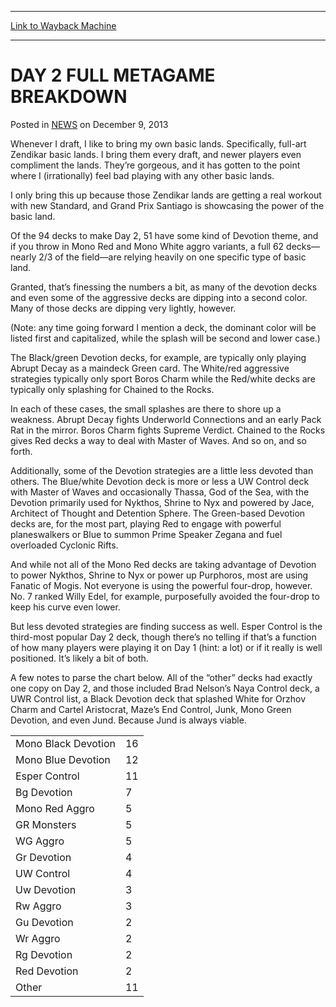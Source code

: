 
---
[Link to Wayback Machine](https://web.archive.org/web/20211209024237/https://magic.wizards.com/en/articles/archive/day-2-full-metagame-breakdown-2013-12-09)

[_metadata_:description]:- "Whenever I draft, I like to bring my own basic lands. Specifically, full-art Zendikar basic lands. I bring them every draft, and newer players even compliment the lands. They’re gorgeous, and it has gotten to the point where I (irrationally) feel bad playing with any other basic lands. I only bring this up because those Zendikar lands are getting a real workout with new"
[_metadata_:generator]:- "Drupal 7 (http://drupal.org)"
[_metadata_:node]:- "119231"
[_metadata_:publish_date]:- "2013-12-09"
[_metadata_:source]:- "div-main-content"
[_metadata_:title]:- "DAY 2 FULL METAGAME BREAKDOWN"
[_metadata_:wayback_capture_timestamp]:- "2021-12-09 02:42:37"
[_metadata_:wayback_raw_url]:- "https://web.archive.org/web/20211209024237id_/https://magic.wizards.com/en/articles/archive/day-2-full-metagame-breakdown-2013-12-09"
[_metadata_:wayback_url]:- "https://magic.wizards.com/en/articles/archive/day-2-full-metagame-breakdown-2013-12-09"
---


DAY 2 FULL METAGAME BREAKDOWN
=============================



 Posted in [NEWS](/en/articles)
 on December 9, 2013 










Whenever I draft, I like to bring my own basic lands. Specifically, full-art Zendikar basic lands. I bring them every draft, and newer players even compliment the lands. They’re gorgeous, and it has gotten to the point where I (irrationally) feel bad playing with any other basic lands.


I only bring this up because those Zendikar lands are getting a real workout with new Standard, and Grand Prix Santiago is showcasing the power of the basic land.


Of the 94 decks to make Day 2, 51 have some kind of Devotion theme, and if you throw in Mono Red and Mono White aggro variants, a full 62 decks—nearly 2/3 of the field—are relying heavily on one specific type of basic land.


Granted, that’s finessing the numbers a bit, as many of the devotion decks and even some of the aggressive decks are dipping into a second color. Many of those decks are dipping very lightly, however.


(Note: any time going forward I mention a deck, the dominant color will be listed first and capitalized, while the splash will be second and lower case.)


The Black/green Devotion decks, for example, are typically only playing Abrupt Decay as a maindeck Green card. The White/red aggressive strategies typically only sport Boros Charm while the Red/white decks are typically only splashing for Chained to the Rocks.


In each of these cases, the small splashes are there to shore up a weakness. Abrupt Decay fights Underworld Connections and an early Pack Rat in the mirror. Boros Charm fights Supreme Verdict. Chained to the Rocks gives Red decks a way to deal with Master of Waves. And so on, and so forth.


Additionally, some of the Devotion strategies are a little less devoted than others. The Blue/white Devotion deck is more or less a UW Control deck with Master of Waves and occasionally Thassa, God of the Sea, with the Devotion primarily used for Nykthos, Shrine to Nyx and powered by Jace, Architect of Thought and Detention Sphere. The Green-based Devotion decks are, for the most part, playing Red to engage with powerful planeswalkers or Blue to summon Prime Speaker Zegana and fuel overloaded Cyclonic Rifts.


And while not all of the Mono Red decks are taking advantage of Devotion to power Nykthos, Shrine to Nyx or power up Purphoros, most are using Fanatic of Mogis. Not everyone is using the powerful four-drop, however. No. 7 ranked Willy Edel, for example, purposefully avoided the four-drop to keep his curve even lower.


But less devoted strategies are finding success as well. Esper Control is the third-most popular Day 2 deck, though there’s no telling if that’s a function of how many players were playing it on Day 1 (hint: a lot) or if it really is well positioned. It’s likely a bit of both.


A few notes to parse the chart below. All of the “other” decks had exactly one copy on Day 2, and those included Brad Nelson’s Naya Control deck, a UWR Control list, a Black Devotion deck that splashed White for Orzhov Charm and Cartel Aristocrat, Maze’s End Control, Junk, Mono Green Devotion, and even Jund. Because Jund is always viable.




|  |  |
| --- | --- |
| Mono Black Devotion | 16 |
| Mono Blue Devotion | 12 |
| Esper Control | 11 |
| Bg Devotion | 7 |
| Mono Red Aggro | 5 |
| GR Monsters | 5 |
| WG Aggro | 5 |
| Gr Devotion | 4 |
| UW Control | 4 |
| Uw Devotion | 3 |
| Rw Aggro | 3 |
| Gu Devotion | 2 |
| Wr Aggro | 2 |
| Rg Devotion | 2 |
| Red Devotion | 2 |
| Other | 11 |

  

 







